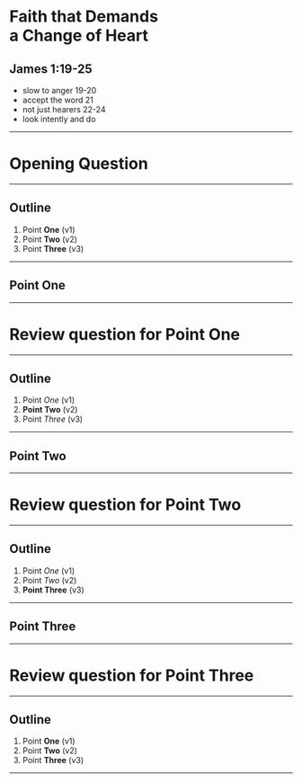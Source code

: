 <!-- .slide: data-background-image="https://sermons.seanho.com/img/bg/unsplash-pZVi92S-ZMs-hands_raised.jpg" -->
# Faith that Demands <br/> a Change of Heart
## James 1:19-25

>>>
+ slow to anger 19-20
+ accept the word 21
+ not just hearers 22-24
+ look intently and do

---
<!-- .slide: class="Q" data-background="white" -->
# Opening **Question**

---
<!-- .slide: data-background-image="https://sermons.seanho.com/img/bg/unsplash-pZVi92S-ZMs-hands_raised.jpg" -->
## Outline
1. Point **One** <span class="hl2">(v1)</span>
2. Point **Two** <span class="hl2">(v2)</span>
3. Point **Three** <span class="hl2">(v3)</span>

---
## Point One

---
<!-- .slide: class="Q" data-background="white" -->
# Review question for Point **One**

---
<!-- .slide: data-background-image="https://sermons.seanho.com/img/bg/unsplash-pZVi92S-ZMs-hands_raised.jpg" -->
## Outline
1. Point *One* <span class="hl2">(v1)</span>
2. **Point Two** <span class="hl2">(v2)</span>
3. Point *Three* <span class="hl2">(v3)</span>

---
## Point Two

---
<!-- .slide: class="Q" data-background="white" -->
# Review question for Point **Two**

---
<!-- .slide: data-background-image="https://sermons.seanho.com/img/bg/unsplash-pZVi92S-ZMs-hands_raised.jpg" -->
## Outline
1. Point *One* <span class="hl2">(v1)</span>
2. Point *Two* <span class="hl2">(v2)</span>
3. **Point Three** <span class="hl2">(v3)</span>

---
## Point Three

---
<!-- .slide: class="Q" data-background="white" -->
# Review question for Point **Three**

---
<!-- .slide: data-background-image="https://sermons.seanho.com/img/bg/unsplash-pZVi92S-ZMs-hands_raised.jpg" -->
## Outline
1. Point **One** <span class="hl2">(v1)</span>
2. Point **Two** <span class="hl2">(v2)</span>
3. Point **Three** <span class="hl2">(v3)</span>

---
<!-- .slide: data-background-image="https://sermons.seanho.com/img/bg/unsplash-pZVi92S-ZMs-hands_raised.jpg" class="empty" -->
